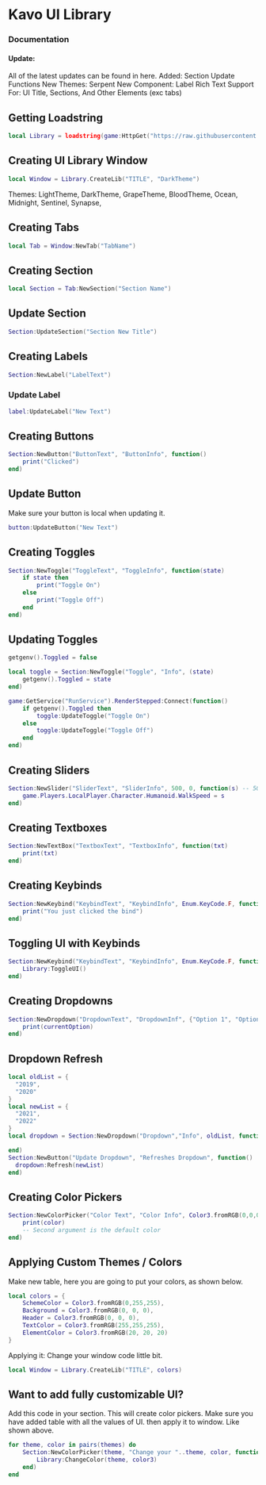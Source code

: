 # Kavo UI Library

### Documentation
#### Update:
All of the latest updates can be found in here.
Added:
Section Update Functions
New Themes:
   Serpent
New Component:
   Label
Rich Text Support For:
UI Title,
Sections,
And Other Elements (exc tabs)

## Getting Loadstring
```lua
local Library = loadstring(game:HttpGet("https://raw.githubusercontent.com/MrGalaxy10/Kavo/main/privateSource",true))()
```
## Creating UI Library Window
```lua
local Window = Library.CreateLib("TITLE", "DarkTheme")
```
Themes:
    LightTheme, 
    DarkTheme, 
    GrapeTheme, 
    BloodTheme, 
    Ocean, 
    Midnight, 
    Sentinel, 
    Synapse, 
## Creating Tabs
```lua
local Tab = Window:NewTab("TabName")
```
## Creating Section
```lua
local Section = Tab:NewSection("Section Name")
```
## Update Section
```lua
Section:UpdateSection("Section New Title")
```
## Creating Labels
```lua
Section:NewLabel("LabelText")
```
### Update Label
```lua
label:UpdateLabel("New Text")
```
## Creating Buttons
```lua
Section:NewButton("ButtonText", "ButtonInfo", function()
    print("Clicked")
end)
```
## Update Button
Make sure your button is local when updating it.
```lua
button:UpdateButton("New Text")
```
## Creating Toggles
```lua
Section:NewToggle("ToggleText", "ToggleInfo", function(state)
    if state then
        print("Toggle On")
    else
        print("Toggle Off")
    end
end)
```
## Updating Toggles
```lua
getgenv().Toggled = false

local toggle = Section:NewToggle("Toggle", "Info", (state)
    getgenv().Toggled = state
end)

game:GetService("RunService").RenderStepped:Connect(function()
	if getgenv().Toggled then
		toggle:UpdateToggle("Toggle On")
	else
		toggle:UpdateToggle("Toggle Off")
	end
end)
```
## Creating Sliders
```lua
Section:NewSlider("SliderText", "SliderInfo", 500, 0, function(s) -- 500 (MaxValue) | 0 (MinValue)
    game.Players.LocalPlayer.Character.Humanoid.WalkSpeed = s
end)
```
## Creating Textboxes
```lua
Section:NewTextBox("TextboxText", "TextboxInfo", function(txt)
	print(txt)
end)
```
## Creating Keybinds
```lua
Section:NewKeybind("KeybindText", "KeybindInfo", Enum.KeyCode.F, function()
	print("You just clicked the bind")
end)
```
## Toggling UI with Keybinds
```lua
Section:NewKeybind("KeybindText", "KeybindInfo", Enum.KeyCode.F, function()
	Library:ToggleUI()
end)
```
## Creating Dropdowns
```lua
Section:NewDropdown("DropdownText", "DropdownInf", {"Option 1", "Option 2", "Option 3"}, function(currentOption)
    print(currentOption)
end)
```
## Dropdown Refresh
```lua
local oldList = {
  "2019",
  "2020"
}
local newList = {
  "2021",
  "2022"
}
local dropdown = Section:NewDropdown("Dropdown","Info", oldList, function()

end)
Section:NewButton("Update Dropdown", "Refreshes Dropdown", function()
  dropdown:Refresh(newList)
end)
```
## Creating Color Pickers
```lua
Section:NewColorPicker("Color Text", "Color Info", Color3.fromRGB(0,0,0), function(color)
    print(color)
    -- Second argument is the default color
end)
```
## Applying Custom Themes / Colors
Make new table, here you are going to put your colors, as shown below.
```lua
local colors = {
    SchemeColor = Color3.fromRGB(0,255,255),
    Background = Color3.fromRGB(0, 0, 0),
    Header = Color3.fromRGB(0, 0, 0),
    TextColor = Color3.fromRGB(255,255,255),
    ElementColor = Color3.fromRGB(20, 20, 20)
}
```
Applying it: Change your window code little bit.
```lua
local Window = Library.CreateLib("TITLE", colors)
```
## Want to add fully customizable UI?
Add this code in your section. This will create color pickers.
Make sure you have added table with all the values of UI. then apply it to window. Like shown above.
```lua
for theme, color in pairs(themes) do
    Section:NewColorPicker(theme, "Change your "..theme, color, function(color3)
        Library:ChangeColor(theme, color3)
    end)
end
```
